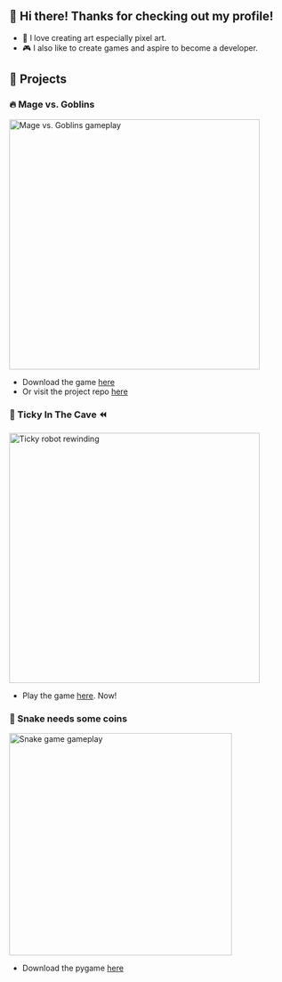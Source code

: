 <!--
proxima-k/proxima-k is a ✨ special ✨ repository because its `README.md` (this file) appears on your GitHub profile.
You can click the Preview link to take a look at your changes.

👀 I’m interested in anything there is to do with game development.
-->

## 👋 Hi there! Thanks for checking out my profile!
- 🎨 I love creating art especially pixel art.
- 🎮 I also like to create games and aspire to become a developer.

## 📜 Projects
### 🔥 Mage vs. Goblins
<a href="https://proxima-k.itch.io/mage-vs-goblins">
  <img alt="Mage vs. Goblins gameplay" src="../../../mage-vs-goblins/blob/main/gifs/mvg_gameplay1.gif" width="450px"></img>
</a>  

- Download the game [here](https://proxima-k.itch.io/mage-vs-goblins)  
- Or visit the project repo [here](https://github.com/proxima-k/mage-vs-goblins)

### 🤖 Ticky In The Cave ⏪
<a href="https://proxima-k.itch.io/ticky-in-the-cave">
  <img alt="Ticky robot rewinding" src="gifs/ticky_rewind.gif" width="450px"></img>
</a>  

- Play the game [here](https://proxima-k.itch.io/ticky-in-the-cave). Now!

### 🐍 Snake needs some coins
<a href="https://github.com/proxima-k/pygame-snake">
  <img alt="Snake game gameplay" src="../../../pygame-snake/blob/main/gifs/SnakeSnack.gif" height="400px">
</a>

- Download the pygame [here](https://github.com/proxima-k/pygame-snake)
